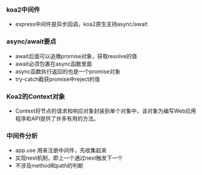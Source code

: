 ### koa2中间件
- express中间件是异步回调，koa2原生支持async/await
  
### async/await要点
- await后面可以追缴promise对象，获取resolve的值
- await必须包裹在async函数里面
- async函数执行返回的也是一个promise对象
- try-catch截获promise中reject的值

### Koa2的Context对象
- Context将节点的请求和响应对象封装到单个对象中，该对象为编写Web应用程序和API提供了许多有用的方法。

### 中间件分析
- app.use 用来注册中间件，先收集起来
- 实现next机制，即上一个通过next触发下一个
- 不涉及method和path的判断